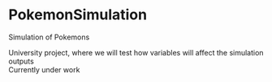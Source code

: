 # PokemonSimulation
Simulation of Pokemons

University project, where we will test how variables will affect the simulation outputs  
Currently under work
